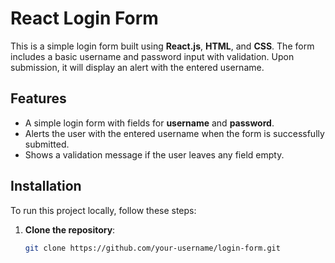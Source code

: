 # React Login Form

This is a simple login form built using **React.js**, **HTML**, and **CSS**. The form includes a basic username and password input with validation. Upon submission, it will display an alert with the entered username.

## Features

- A simple login form with fields for **username** and **password**.
- Alerts the user with the entered username when the form is successfully submitted.
- Shows a validation message if the user leaves any field empty.

## Installation

To run this project locally, follow these steps:

1. **Clone the repository**:

   ```bash
   git clone https://github.com/your-username/login-form.git

